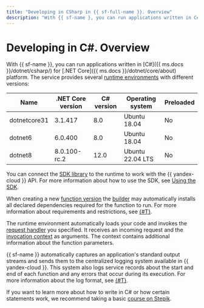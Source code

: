 ```yaml
---
title: "Developing in CSharp in {{ sf-full-name }}. Overview"
description: "With {{ sf-name }, you can run applications written in C# (CSharp) for .NET Core. The service provides the .NET Core 3.1.417 runtime environment with C# 8.0 and Ubuntu 18.04."
---
```


# Developing in C#. Overview

With {{ sf-name }}, you can run applications written in [C#]({{ ms.docs }}/dotnet/csharp/) for [.NET Core]({{ ms.docs }}/dotnet/core/about) platform. The service provides several [runtime environments](../../concepts/runtime/index.md) with different versions:

| Name | .NET Core version | C# version | Operating <br>system | Preloaded |
|----|----|----|----|----|
| dotnetcore31 | 3.1.417 | 8.0 | Ubuntu 18.04 | No |
| dotnet6 | 6.0.400 | 8.0 | Ubuntu 18.04 | No |
| dotnet8 | 8.0.100-rc.2 | 12.0 | Ubuntu 22.04 LTS | No |


You can connect the [SDK library](https://github.com/yandex-cloud/dotnet-sdk) to the runtime to work with the {{ yandex-cloud }} API. For more information about how to use the SDK, see [Using the SDK](sdk.md).


When creating a new [function version](../../concepts/function.md#version) the [builder](../../concepts/builder.md) may automatically installs all declared dependencies required for the function to run. For more information about requirements and restrictions, see [{#T}](dependencies.md).

The runtime environment automatically loads your code and invokes the [request handler](handler.md) you specified. It receives an incoming request and the [invocation context](context.md) as arguments. The context contains additional information about the function parameters.

{{ sf-name }} automatically captures an application's standard output streams and sends them to the centralized logging system available in {{ yandex-cloud }}. This system also logs service records about the start and end of each function and any errors that occur during its execution. For more information about the log format, see [{#T}](logging.md).

If you want to learn more about how to write in C# or how certain statements work, we recommend taking a basic [course on Stepik](https://stepik.org/course/4143/promo).
